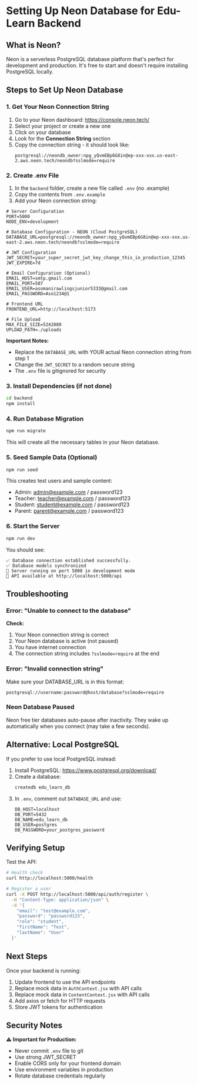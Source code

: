 # Setting Up Neon Database for Edu-Learn Backend

## What is Neon?
Neon is a serverless PostgreSQL database platform that's perfect for development and production. It's free to start and doesn't require installing PostgreSQL locally.

## Steps to Set Up Neon Database

### 1. Get Your Neon Connection String

1. Go to your Neon dashboard: https://console.neon.tech/
2. Select your project or create a new one
3. Click on your database
4. Look for the **Connection String** section
5. Copy the connection string - it should look like:
   ```
   postgresql://neondb_owner:npg_yQvmEBp6G8in@ep-xxx-xxx.us-east-2.aws.neon.tech/neondb?sslmode=require
   ```

### 2. Create .env File

1. In the `backend` folder, create a new file called `.env` (no .example)
2. Copy the contents from `.env.example`
3. Add your Neon connection string:

```env
# Server Configuration
PORT=5000
NODE_ENV=development

# Database Configuration - NEON (Cloud PostgreSQL)
DATABASE_URL=postgresql://neondb_owner:npg_yQvmEBp6G8in@ep-xxx-xxx.us-east-2.aws.neon.tech/neondb?sslmode=require

# JWT Configuration
JWT_SECRET=your_super_secret_jwt_key_change_this_in_production_12345
JWT_EXPIRE=7d

# Email Configuration (Optional)
EMAIL_HOST=smtp.gmail.com
EMAIL_PORT=587
EMAIL_USER=asomanirawlingsjunior5333@gmail.com
EMAIL_PASSWORD=Aso1234@1

# Frontend URL
FRONTEND_URL=http://localhost:5173

# File Upload
MAX_FILE_SIZE=5242880
UPLOAD_PATH=./uploads
```

**Important Notes:**
- Replace the `DATABASE_URL` with YOUR actual Neon connection string from step 1
- Change the `JWT_SECRET` to a random secure string
- The `.env` file is gitignored for security

### 3. Install Dependencies (if not done)

```bash
cd backend
npm install
```

### 4. Run Database Migration

```bash
npm run migrate
```

This will create all the necessary tables in your Neon database.

### 5. Seed Sample Data (Optional)

```bash
npm run seed
```

This creates test users and sample content:
- Admin: admin@example.com / password123
- Teacher: teacher@example.com / password123
- Student: student@example.com / password123
- Parent: parent@example.com / password123

### 6. Start the Server

```bash
npm run dev
```

You should see:
```
✅ Database connection established successfully.
✅ Database models synchronized
🚀 Server running on port 5000 in development mode
📡 API available at http://localhost:5000/api
```

## Troubleshooting

### Error: "Unable to connect to the database"

**Check:**
1. Your Neon connection string is correct
2. Your Neon database is active (not paused)
3. You have internet connection
4. The connection string includes `?sslmode=require` at the end

### Error: "Invalid connection string"

Make sure your DATABASE_URL is in this format:
```
postgresql://username:password@host/database?sslmode=require
```

### Neon Database Paused

Neon free tier databases auto-pause after inactivity. They wake up automatically when you connect (may take a few seconds).

## Alternative: Local PostgreSQL

If you prefer to use local PostgreSQL instead:

1. Install PostgreSQL: https://www.postgresql.org/download/
2. Create a database:
   ```bash
   createdb edu_learn_db
   ```
3. In `.env`, comment out `DATABASE_URL` and use:
   ```env
   DB_HOST=localhost
   DB_PORT=5432
   DB_NAME=edu_learn_db
   DB_USER=postgres
   DB_PASSWORD=your_postgres_password
   ```

## Verifying Setup

Test the API:
```bash
# Health check
curl http://localhost:5000/health

# Register a user
curl -X POST http://localhost:5000/api/auth/register \
  -H "Content-Type: application/json" \
  -d '{
    "email": "test@example.com",
    "password": "password123",
    "role": "student",
    "firstName": "Test",
    "lastName": "User"
  }'
```

## Next Steps

Once your backend is running:
1. Update frontend to use the API endpoints
2. Replace mock data in `AuthContext.jsx` with API calls
3. Replace mock data in `ContentContext.jsx` with API calls
4. Add axios or fetch for HTTP requests
5. Store JWT tokens for authentication

## Security Notes

⚠️ **Important for Production:**
- Never commit `.env` file to git
- Use strong JWT_SECRET
- Enable CORS only for your frontend domain
- Use environment variables in production
- Rotate database credentials regularly
